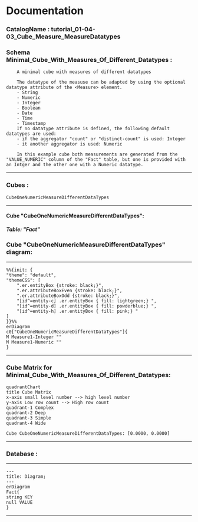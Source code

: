 # Documentation
### CatalogName : tutorial_01-04-03_Cube_Measure_MeasureDatatypes
### Schema Minimal_Cube_With_Measures_Of_Different_Datatypes : 

		
		A minimal cube with measures of different datatypes

		The datatype of the measuse can be adapted by using the optional datatype attribute of the <Measure> element.
		- String
		- Numeric
		- Integer
		- Boolean
		- Date
		- Time
		- Timestamp
		If no datatype attribute is defined, the following default datatypes are used:
		- if the aggregator "count" or "distinct-count" is used: Integer
		- it another aggregator is used: Numeric

		In this example cube both measurements are generated from the "VALUE_NUMERIC" column of the "Fact" table, but one is provided with an Intger and the other one with a Numeric datatype.
		
  
---
### Cubes :

    CubeOneNumericMeasureDifferentDataTypes

---
#### Cube "CubeOneNumericMeasureDifferentDataTypes":

    

##### Table: "Fact"

### Cube "CubeOneNumericMeasureDifferentDataTypes" diagram:

---

```mermaid
%%{init: {
"theme": "default",
"themeCSS": [
    ".er.entityBox {stroke: black;}",
    ".er.attributeBoxEven {stroke: black;}",
    ".er.attributeBoxOdd {stroke: black;}",
    "[id^=entity-c] .er.entityBox { fill: lightgreen;} ",
    "[id^=entity-d] .er.entityBox { fill: powderblue;} ",
    "[id^=entity-h] .er.entityBox { fill: pink;} "
]
}}%%
erDiagram
c0["CubeOneNumericMeasureDifferentDataTypes"]{
M Measure1-Integer ""
M Measure1-Numeric ""
}
```
---
### Cube Matrix for Minimal_Cube_With_Measures_Of_Different_Datatypes:
```mermaid
quadrantChart
title Cube Matrix
x-axis small level number --> high level number
y-axis Low row count --> High row count
quadrant-1 Complex
quadrant-2 Deep
quadrant-3 Simple
quadrant-4 Wide

Cube CubeOneNumericMeasureDifferentDataTypes: [0.0000, 0.0000]
```
---
### Database :
---
```mermaid
---
title: Diagram;
---
erDiagram
Fact{
string KEY
null VALUE
}

```
---

